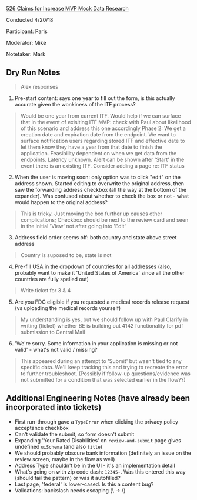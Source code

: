 [526 Claims for Increase MVP Mock Data Research](https://app.zenhub.com/workspace/o/department-of-veterans-affairs/vets.gov-team/issues/10039)

Conducted 4/20/18

Participant: Paris

Moderator: Mike

Notetaker: Mark

## Dry Run Notes

> Alex responses

1. Pre-start content: says one year to fill out the form, is this actually accurate given the wonkiness of the ITF process?
  > Would be one year from current ITF. Would help if we can surface that in the event of exisiting ITF
  MVP: check with Paul about likelihood of this scenario and address this one accordingly
  Phase 2: We get a creation date and expiration date from the endpoint. We want to surface notification users regarding stored ITF and effective date to let them know they have a year from that date to finish the application. Feasibility dependent on when we get data from the endpoints. Latency unknown. Alert can be shown after 'Start' in the event there is an existing ITF. Consider adding a page re: ITF status 
2. When the user is moving soon: only option was to click "edit" on the address shown. Started editing to overwrite the original address, then saw the forwarding address checkbox (all the way at the bottom of the expander). Was confused about whether to check the box or not - what would happen to the original address? 
  > This is tricky. Just moving the box further up causes other complications; Checkbox should be next to the review card and seen in the initial 'View' not after going into 'Edit'
3. Address field order seems off: both country and state above street address
  > Country is suposed to be, state is not
4. Pre-fill USA in the dropdown of countries for all addresses (also, probably want to make it 'United States of America' since all the other countries are fully spelled out)
 > Write ticket for 3 & 4
5. Are you FDC eligible if you requested a medical records release request (vs uploading the medical records yourself)
  > My understanding is yes, but we should follow up with Paul
  > Clarify in writing (ticket) whether BE is building out 4142 functionality for pdf submission to Central Mail
6. 'We're sorry. Some information in your application is missing or not valid' - what's not valid / missing?
  > This appeared during an attempt to 'Submit' but wasn't tied to any specific data. We'll keep tracking this and trying to recreate the error to further troubleshoot. (Possibly if follow-up questions/evidence was not submitted for a condition that was selected earlier in the flow??)
  
  ## Additional Engineering Notes (have already been incorporated into tickets)
- First run-through gave a `TypeError` when clicking the privacy policy acceptance checkbox
- Can't validate the submit, so form doesn't submit
- Expanding 'Your Rated Disabilities' on `review-and-submit` page gives undefined `uiSchema` (and also `title`)
- We should probably obscure bank information (definitely an issue on the review screen, maybe in the flow as well)
- Address Type shouldn't be in the UI - it's an implementation detail
- What's going on with zip code dash: `12345-`. Was this entered this way (should fail the pattern) or was it autofilled?
- Last page, 'federal' is lower-cased. Is this a content bug?
- Validations: backslash needs escaping (\ -> \\)
  
  
